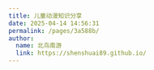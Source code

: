 ```yaml
---
title: 儿童动漫知识分享
date: 2025-04-14 14:56:31
permalink: /pages/3a588b/
author: 
  name: 北鸟南游
  link: https://shenshuai89.github.io/
---
```

